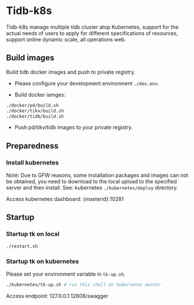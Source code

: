 # Tidb-k8s

Tidb-k8s manage multiple tidb cluster atop Kubernetes, support for the actual needs of users to apply for different specifications of resources, support online dynamic scale, all operations web.

## Build images

Build tidb docker images and push to private registry.

* Please configure your development environment `./dev.env`.

* Build docker iamges:

```bash
./docker/pd/build.sh
./docker/tikv/build.sh
./docker/tidb/build.sh
```

* Push pd/tikv/tidb images to your private registry.

## Preparedness

### Install kubernetes

Note: Due to GFW reasons, some installation packages and images can not be obtained, you need to download to the local upload to the specified server and then install. See: kubernetes `./kubernetes/deploy` directory.

Access kubernetes dashboard: {masterid}:10281

## Startup

### Startup tk on local

```bash
./restart.sh
```

### Startup tk on kubernetes

Please set your environment variable in `tk-up.sh`.

```bash
./kubernetes/tk-up.sh # run this shell on kubernetes master
```

Access endpoint: 127.0.0.1:12808/swagger